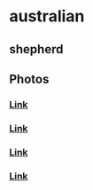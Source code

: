 # australian
## shepherd
## Photos
### [Link](https://images.dog.ceo/breeds/australian-shepherd/leroy.jpg)
### [Link](https://images.dog.ceo/breeds/australian-shepherd/pepper.jpg)
### [Link](https://images.dog.ceo/breeds/australian-shepherd/pepper2.jpg)
### [Link](https://images.dog.ceo/breeds/australian-shepherd/sadie.jpg)